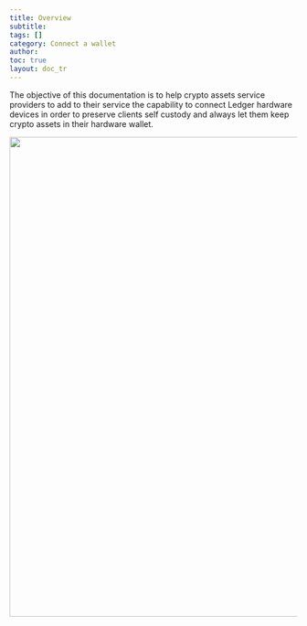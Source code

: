 ```yaml
---
title: Overview
subtitle:
tags: []
category: Connect a wallet
author:
toc: true
layout: doc_tr
---
```


The objective of this documentation is to help crypto assets service providers to add to their service the capability to connect Ledger hardware devices in order to preserve clients self custody and always let them keep crypto assets in their hardware wallet.

<!-- ------------- Image ------------- -->
<div style="text-align:center">
<img width="840" src="../images/overview.png" ></div>
<!-- --------------------------------- -->